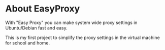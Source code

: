 # About EasyProxy
With "Easy Proxy" you can make system wide proxy settings in Ubuntu/Debian fast and easy.

This is my first project to simplify the proxy settings in the virtual machine for school and home. 
